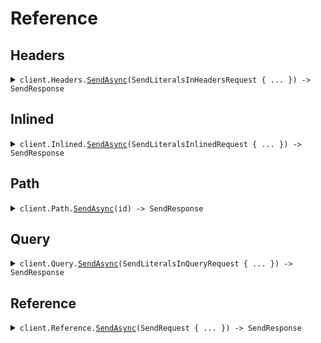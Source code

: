 # Reference
## Headers
<details><summary><code>client.Headers.<a href="/src/SeedLiteral/Headers/HeadersClient.cs">SendAsync</a>(SendLiteralsInHeadersRequest { ... }) -> SendResponse</code></summary>
<dl>
<dd>

#### 🔌 Usage

<dl>
<dd>

<dl>
<dd>

```csharp
await client.Headers.SendAsync(
    new SendLiteralsInHeadersRequest
    {
        EndpointVersion = "02-12-2024",
        Async = true,
        Query = "What is the weather today",
    }
);
```
</dd>
</dl>
</dd>
</dl>

#### ⚙️ Parameters

<dl>
<dd>

<dl>
<dd>

**request:** `SendLiteralsInHeadersRequest` 
    
</dd>
</dl>
</dd>
</dl>


</dd>
</dl>
</details>

## Inlined
<details><summary><code>client.Inlined.<a href="/src/SeedLiteral/Inlined/InlinedClient.cs">SendAsync</a>(SendLiteralsInlinedRequest { ... }) -> SendResponse</code></summary>
<dl>
<dd>

#### 🔌 Usage

<dl>
<dd>

<dl>
<dd>

```csharp
await client.Inlined.SendAsync(
    new SendLiteralsInlinedRequest
    {
        Temperature = 10.1,
        Prompt = "You are a helpful assistant",
        Context = "You're super wise",
        AliasedContext = "You're super wise",
        MaybeContext = "You're super wise",
        ObjectWithLiteral = new ATopLevelLiteral
        {
            NestedLiteral = new ANestedLiteral { MyLiteral = "How super cool" },
        },
        Stream = false,
        Query = "What is the weather today",
    }
);
```
</dd>
</dl>
</dd>
</dl>

#### ⚙️ Parameters

<dl>
<dd>

<dl>
<dd>

**request:** `SendLiteralsInlinedRequest` 
    
</dd>
</dl>
</dd>
</dl>


</dd>
</dl>
</details>

## Path
<details><summary><code>client.Path.<a href="/src/SeedLiteral/Path/PathClient.cs">SendAsync</a>(id) -> SendResponse</code></summary>
<dl>
<dd>

#### 🔌 Usage

<dl>
<dd>

<dl>
<dd>

```csharp
await client.Path.SendAsync("123");
```
</dd>
</dl>
</dd>
</dl>

#### ⚙️ Parameters

<dl>
<dd>

<dl>
<dd>

**id:** `string` 
    
</dd>
</dl>
</dd>
</dl>


</dd>
</dl>
</details>

## Query
<details><summary><code>client.Query.<a href="/src/SeedLiteral/Query/QueryClient.cs">SendAsync</a>(SendLiteralsInQueryRequest { ... }) -> SendResponse</code></summary>
<dl>
<dd>

#### 🔌 Usage

<dl>
<dd>

<dl>
<dd>

```csharp
await client.Query.SendAsync(
    new SendLiteralsInQueryRequest
    {
        Prompt = "You are a helpful assistant",
        Stream = false,
        Query = "What is the weather today",
    }
);
```
</dd>
</dl>
</dd>
</dl>

#### ⚙️ Parameters

<dl>
<dd>

<dl>
<dd>

**request:** `SendLiteralsInQueryRequest` 
    
</dd>
</dl>
</dd>
</dl>


</dd>
</dl>
</details>

## Reference
<details><summary><code>client.Reference.<a href="/src/SeedLiteral/Reference/ReferenceClient.cs">SendAsync</a>(SendRequest { ... }) -> SendResponse</code></summary>
<dl>
<dd>

#### 🔌 Usage

<dl>
<dd>

<dl>
<dd>

```csharp
await client.Reference.SendAsync(
    new SendRequest
    {
        Prompt = "You are a helpful assistant",
        Stream = false,
        Context = "You're super wise",
        Query = "What is the weather today",
        ContainerObject = new ContainerObject
        {
            NestedObjects = new List<NestedObjectWithLiterals>()
            {
                new NestedObjectWithLiterals
                {
                    Literal1 = "literal1",
                    Literal2 = "literal2",
                    StrProp = "strProp",
                },
            },
        },
    }
);
```
</dd>
</dl>
</dd>
</dl>

#### ⚙️ Parameters

<dl>
<dd>

<dl>
<dd>

**request:** `SendRequest` 
    
</dd>
</dl>
</dd>
</dl>


</dd>
</dl>
</details>
